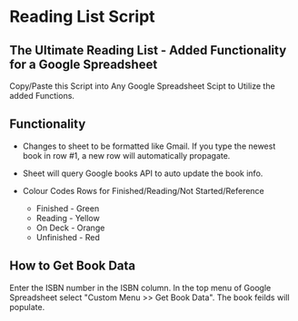 Reading List Script
===
## The Ultimate Reading List - Added Functionality for a Google Spreadsheet

Copy/Paste this Script into Any Google Spreadsheet Scipt to Utilize the added Functions.

## Functionality
- Changes to sheet to be formatted like Gmail. If you type the newest book in row #1, a new row will automatically propagate.

- Sheet will query Google books API to auto update the book info.

- Colour Codes Rows for Finished/Reading/Not Started/Reference
	- Finished - Green
	- Reading - Yellow
	- On Deck - Orange
	- Unfinished - Red


## How to Get Book Data
Enter the ISBN number in the ISBN column. In the top menu of Google Spreadsheet select "Custom Menu >> Get Book Data".
The book feilds will populate.
